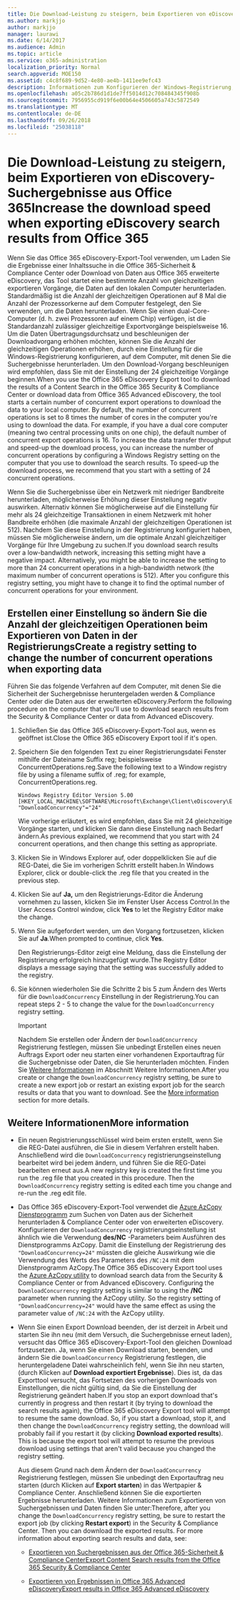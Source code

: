 ```yaml
---
title: Die Download-Leistung zu steigern, beim Exportieren von eDiscovery-Suchergebnisse aus Office 365
ms.author: markjjo
author: markjjo
manager: laurawi
ms.date: 6/14/2017
ms.audience: Admin
ms.topic: article
ms.service: o365-administration
localization_priority: Normal
search.appverid: MOE150
ms.assetid: c4c8f689-9d52-4e80-ae4b-1411ee9efc43
description: Informationen zum Konfigurieren der Windows-Registrierung, um den Datendurchsatz beim Herunterladen der Suchergebnisse zu erhöhen und Suchen von Daten aus der Office 365-Sicherheit &amp; Compliance Center und Office 365 erweiterte eDiscovery.
ms.openlocfilehash: a05c2b786d1d1de7ff5014d12c708484345f908b
ms.sourcegitcommit: 7956955cd919f6e00b64e4506605a743c5872549
ms.translationtype: MT
ms.contentlocale: de-DE
ms.lasthandoff: 09/26/2018
ms.locfileid: "25038118"
---
```

# <a name="increase-the-download-speed-when-exporting-ediscovery-search-results-from-office-365"></a><span data-ttu-id="b043a-103">Die Download-Leistung zu steigern, beim Exportieren von eDiscovery-Suchergebnisse aus Office 365</span><span class="sxs-lookup"><span data-stu-id="b043a-103">Increase the download speed when exporting eDiscovery search results from Office 365</span></span>

<span data-ttu-id="b043a-p101">Wenn Sie das Office 365 eDiscovery-Export-Tool verwenden, um Laden Sie die Ergebnisse einer Inhaltssuche in die Office 365-Sicherheit &amp; Compliance Center oder Download von Daten aus Office 365 erweiterte eDiscovery, das Tool startet eine bestimmte Anzahl von gleichzeitigen exportieren Vorgänge, die Daten auf den lokalen Computer herunterladen. Standardmäßig ist die Anzahl der gleichzeitigen Operationen auf 8 Mal die Anzahl der Prozessorkerne auf dem Computer festgelegt, den Sie verwenden, um die Daten herunterladen. Wenn Sie einen dual-Core-Computer (d. h. zwei Prozessoren auf einem Chip) verfügen, ist die Standardanzahl zulässiger gleichzeitige Exportvorgänge beispielsweise 16. Um die Daten Übertragungsdurchsatz und beschleunigen der Downloadvorgang erhöhen möchten, können Sie die Anzahl der gleichzeitigen Operationen erhöhen, durch eine Einstellung für die Windows-Registrierung konfigurieren, auf dem Computer, mit denen Sie die Suchergebnisse herunterladen. Um den Download-Vorgang beschleunigen wird empfohlen, dass Sie mit der Einstellung der 24 gleichzeitige Vorgänge beginnen.</span><span class="sxs-lookup"><span data-stu-id="b043a-p101">When you use the Office 365 eDiscovery Export tool to download the results of a Content Search in the Office 365 Security &amp; Compliance Center or download data from Office 365 Advanced eDiscovery, the tool starts a certain number of concurrent export operations to download the data to your local computer. By default, the number of concurrent operations is set to 8 times the number of cores in the computer you're using to download the data. For example, if you have a dual core computer (meaning two central processing units on one chip), the default number of concurrent export operations is 16. To increase the data transfer throughput and speed-up the download process, you can increase the number of concurrent operations by configuring a Windows Registry setting on the computer that you use to download the search results. To speed-up the download process, we recommend that you start with a setting of 24 concurrent operations.</span></span>
  
<span data-ttu-id="b043a-p102">Wenn Sie die Suchergebnisse über ein Netzwerk mit niedriger Bandbreite herunterladen, möglicherweise Erhöhung dieser Einstellung negativ auswirken. Alternativ können Sie möglicherweise auf die Einstellung für mehr als 24 gleichzeitige Transaktionen in einem Netzwerk mit hoher Bandbreite erhöhen (die maximale Anzahl der gleichzeitigen Operationen ist 512). Nachdem Sie diese Einstellung in der Registrierung konfiguriert haben, müssen Sie möglicherweise ändern, um die optimale Anzahl gleichzeitiger Vorgänge für Ihre Umgebung zu suchen.</span><span class="sxs-lookup"><span data-stu-id="b043a-p102">If you download search results over a low-bandwidth network, increasing this setting might have a negative impact. Alternatively, you might be able to increase the setting to more than 24 concurrent operations in a high-bandwidth network (the maximum number of concurrent operations is 512). After you configure this registry setting, you might have to change it to find the optimal number of concurrent operations for your environment.</span></span>
  
## <a name="create-a-registry-setting-to-change-the-number-of-concurrent-operations-when-exporting-data"></a><span data-ttu-id="b043a-112">Erstellen einer Einstellung so ändern Sie die Anzahl der gleichzeitigen Operationen beim Exportieren von Daten in der Registrierungs</span><span class="sxs-lookup"><span data-stu-id="b043a-112">Create a registry setting to change the number of concurrent operations when exporting data</span></span>

<span data-ttu-id="b043a-113">Führen Sie das folgende Verfahren auf dem Computer, mit denen Sie die Sicherheit der Suchergebnisse heruntergeladen werden &amp; Compliance Center oder die Daten aus der erweiterten eDiscovery.</span><span class="sxs-lookup"><span data-stu-id="b043a-113">Perform the following procedure on the computer that you'll use to download search results from the Security &amp; Compliance Center or data from Advanced eDiscovery.</span></span>
  
1. <span data-ttu-id="b043a-114">Schließen Sie das Office 365 eDiscovery-Export-Tool aus, wenn es geöffnet ist.</span><span class="sxs-lookup"><span data-stu-id="b043a-114">Close the Office 365 eDiscovery Export tool if it's open.</span></span> 
    
2. <span data-ttu-id="b043a-115">Speichern Sie den folgenden Text zu einer Registrierungsdatei Fenster mithilfe der Dateiname Suffix reg; beispielsweise ConcurrentOperations.reg.</span><span class="sxs-lookup"><span data-stu-id="b043a-115">Save the following text to a Window registry file by using a filename suffix of .reg; for example, ConcurrentOperations.reg.</span></span> 
    
    ```
    Windows Registry Editor Version 5.00
    [HKEY_LOCAL_MACHINE\SOFTWARE\Microsoft\Exchange\Client\eDiscovery\ExportTool]
    "DownloadConcurrency"="24"
    ```

    <span data-ttu-id="b043a-116">Wie vorherige erläutert, es wird empfohlen, dass Sie mit 24 gleichzeitige Vorgänge starten, und klicken Sie dann diese Einstellung nach Bedarf ändern.</span><span class="sxs-lookup"><span data-stu-id="b043a-116">As previous explained, we recommend that you start with 24 concurrent operations, and then change this setting as appropriate.</span></span>
    
3. <span data-ttu-id="b043a-117">Klicken Sie in Windows Explorer auf, oder doppelklicken Sie auf die REG-Datei, die Sie im vorherigen Schritt erstellt haben.</span><span class="sxs-lookup"><span data-stu-id="b043a-117">In Windows Explorer, click or double-click the .reg file that you created in the previous step.</span></span>
    
4. <span data-ttu-id="b043a-118">Klicken Sie auf **Ja,** um den Registrierungs-Editor die Änderung vornehmen zu lassen, klicken Sie im Fenster User Access Control.</span><span class="sxs-lookup"><span data-stu-id="b043a-118">In the User Access Control window, click **Yes** to let the Registry Editor make the change.</span></span> 
    
5. <span data-ttu-id="b043a-119">Wenn Sie aufgefordert werden, um den Vorgang fortzusetzen, klicken Sie auf **Ja**.</span><span class="sxs-lookup"><span data-stu-id="b043a-119">When prompted to continue, click **Yes**.</span></span>
    
    <span data-ttu-id="b043a-120">Den Registrierungs-Editor zeigt eine Meldung, dass die Einstellung der Registrierung erfolgreich hinzugefügt wurde.</span><span class="sxs-lookup"><span data-stu-id="b043a-120">The Registry Editor displays a message saying that the setting was successfully added to the registry.</span></span>
    
6. <span data-ttu-id="b043a-121">Sie können wiederholen Sie die Schritte 2 bis 5 zum Ändern des Werts für die `DownloadConcurrency` Einstellung in der Registrierung.</span><span class="sxs-lookup"><span data-stu-id="b043a-121">You can repeat steps 2 - 5 to change the value for the  `DownloadConcurrency` registry setting.</span></span> 
    
    > [!IMPORTANT]
    > <span data-ttu-id="b043a-p103">Nachdem Sie erstellen oder Ändern der `DownloadConcurrency` Registrierung festlegen, müssen Sie unbedingt Erstellen eines neuen Auftrags Export oder neu starten einer vorhandenen Exportauftrag für die Suchergebnisse oder Daten, die Sie herunterladen möchten. Finden Sie [Weitere Informationen](increase-download-speeds-when-exporting-ediscovery-results.md#moreinfo) im Abschnitt Weitere Informationen.</span><span class="sxs-lookup"><span data-stu-id="b043a-p103">After you create or change the  `DownloadConcurrency` registry setting, be sure to create a new export job or restart an existing export job for the search results or data that you want to download. See the [More information](increase-download-speeds-when-exporting-ediscovery-results.md#moreinfo) section for more details.</span></span> 
  
## <a name="more-information"></a><span data-ttu-id="b043a-124">Weitere Informationen</span><span class="sxs-lookup"><span data-stu-id="b043a-124">More information</span></span>

- <span data-ttu-id="b043a-p104">Ein neuen Registrierungsschlüssel wird beim ersten erstellt, wenn Sie die REG-Datei ausführen, die Sie in diesem Verfahren erstellt haben. Anschließend wird die `DownloadConcurrency` registrierungseinstellung bearbeitet wird bei jedem ändern, und führen Sie die REG-Datei bearbeiten erneut aus.</span><span class="sxs-lookup"><span data-stu-id="b043a-p104">A new registry key is created the first time you run the .reg file that you created in this procedure. Then the  `DownloadConcurrency` registry setting is edited each time you change and re-run the .reg edit file.</span></span> 
    
- <span data-ttu-id="b043a-p105">Das Office 365 eDiscovery-Export-Tool verwendet die [Azure AzCopy Dienstprogramm](https://go.microsoft.com/fwlink/?linkid=849949) zum Suchen von Daten aus der Sicherheit herunterladen &amp; Compliance Center oder von erweiterten eDiscovery. Konfigurieren der `DownloadConcurrency` registrierungseinstellung ist ähnlich wie die Verwendung **des/NC** -Parameters beim Ausführen des Dienstprogramms AzCopy. Damit die Einstellung der Registrierung des `"DownloadConcurrency=24"` müssten die gleiche Auswirkung wie die Verwendung des Werts des Parameters des `/NC:24` mit dem Dienstprogramm AzCopy.</span><span class="sxs-lookup"><span data-stu-id="b043a-p105">The Office 365 eDiscovery Export tool uses the [Azure AzCopy utility](https://go.microsoft.com/fwlink/?linkid=849949) to download search data from the Security &amp; Compliance Center or from Advanced eDiscovery. Configuring the  `DownloadConcurrency` registry setting is similar to using the **/NC** parameter when running the AzCopy utility. So the registry setting of  `"DownloadConcurrency=24"` would have the same effect as using the parameter value of  `/NC:24` with the AzCopy utility.</span></span> 
    
- <span data-ttu-id="b043a-p106">Wenn Sie einen Export Download beenden, der ist derzeit in Arbeit und starten Sie ihn neu (mit dem Versuch, die Suchergebnisse erneut laden), versucht das Office 365 eDiscovery-Export-Tool den gleichen Download fortzusetzen. Ja, wenn Sie einen Download starten, beenden, und ändern Sie die `DownloadConcurrency` Registrierung festlegen, die heruntergeladene Datei wahrscheinlich fehl, wenn Sie ihn neu starten, (durch Klicken auf **Download exportiert Ergebnisse**). Dies ist, da das Exporttool versucht, das Fortsetzen des vorherigen Downloads von Einstellungen, die nicht gültig sind, da Sie die Einstellung der Registrierung geändert haben.</span><span class="sxs-lookup"><span data-stu-id="b043a-p106">If you stop an export download that's currently in progress and then restart it (by trying to download the search results again), the Office 365 eDiscovery Export tool will attempt to resume the same download. So, if you start a download, stop it, and then change the  `DownloadConcurrency` registry setting, the download will probably fail if you restart it (by clicking **Download exported results**). This is because the export tool will attempt to resume the previous download using settings that aren't valid because you changed the registry setting.</span></span>
    
    <span data-ttu-id="b043a-p107">Aus diesem Grund nach dem Ändern der `DownloadConcurrency` Registrierung festlegen, müssen Sie unbedingt den Exportauftrag neu starten (durch Klicken auf **Export starten**) in das Wertpapier &amp; Compliance Center. Anschließend können Sie die exportierten Ergebnisse herunterladen. Weitere Informationen zum Exportieren von Suchergebnissen und Daten finden Sie unter:</span><span class="sxs-lookup"><span data-stu-id="b043a-p107">Therefore, after you change the  `DownloadConcurrency` registry setting, be sure to restart the export job (by clicking **Restart export**) in the Security &amp; Compliance Center. Then you can download the exported results. For more information about exporting search results and data, see:</span></span>
    
  - [<span data-ttu-id="b043a-136">Exportieren von Suchergebnissen aus der Office 365-Sicherheit &amp; Compliance Center</span><span class="sxs-lookup"><span data-stu-id="b043a-136">Export Content Search results from the Office 365 Security &amp; Compliance Center</span></span>](export-search-results.md)
    
  - [<span data-ttu-id="b043a-137">Exportieren von Ergebnissen in Office 365 Advanced eDiscovery</span><span class="sxs-lookup"><span data-stu-id="b043a-137">Export results in Office 365 Advanced eDiscovery</span></span>](export-results-in-advanced-ediscovery.md)
    
